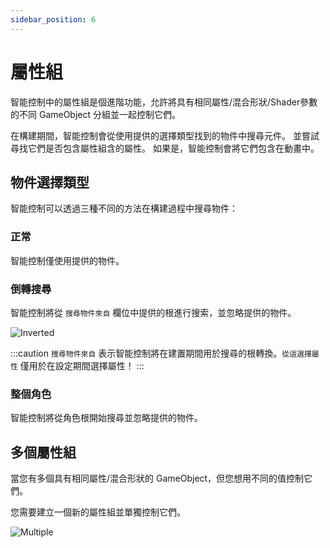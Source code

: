 ```yaml
---
sidebar_position: 6
---
```


# 屬性組

智能控制中的屬性組是個進階功能，允許將具有相同屬性/混合形狀/Shader參數的不同 GameObject 分組並一起控制它們。

在構建期間，智能控制會從使用提供的選擇類型找到的物件中搜尋元件。 並嘗試尋找它們是否包含屬性組含的屬性。
如果是，智能控制會將它們包含在動畫中。

## 物件選擇類型

智能控制可以透過三種不同的方法在構建過程中搜尋物件：

### 正常

智能控制僅使用提供的物件。

### 倒轉搜尋

智能控制將從 `搜尋物件來自` 欄位中提供的根進行搜索，並忽略提供的物件。

![Inverted](/img/smartcontrol-propgps-inverted.PNG)

:::caution
`搜尋物件來自` 表示智能控制將在建置期間用於搜尋的根轉換。`從這選擇屬性` 僅用於在設定期間選擇屬性！
:::

### 整個角色

智能控制將從角色根開始搜尋並忽略提供的物件。

## 多個屬性組

當您有多個具有相同屬性/混合形狀的 GameObject，但您想用不同的值控制它們。

您需要建立一個新的屬性組並單獨控制它們。

![Multiple](/img/smartcontrol-propgps-multi.PNG)
